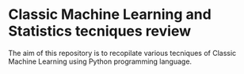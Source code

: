 # Classic Machine Learning and Statistics tecniques review

The aim of this repository is to recopilate various tecniques of Classic Machine Learning using Python programming language.

